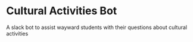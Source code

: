 # Cultural Activities Bot

A slack bot to assist wayward students with their questions about cultural activities